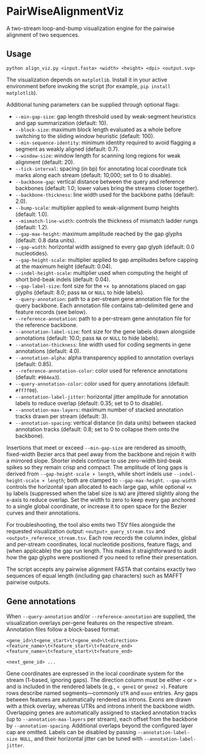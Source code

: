 # PairWiseAlignmentViz
A two-stream loop-and-bump visualization engine for the pairwise alignment of two sequences.

## Usage

```
python align_viz.py <input.fasta> <width> <height> <dpi> <output.svg>
```

The visualization depends on `matplotlib`. Install it in your active environment
before invoking the script (for example, `pip install matplotlib`).

Additional tuning parameters can be supplied through optional flags:

- `--min-gap-size`: gap length threshold used by weak-segment heuristics and gap summarization (default: 10).
- `--block-size`: maximum block length evaluated as a whole before switching to the sliding window heuristic (default: 100).
- `--min-sequence-identity`: minimum identity required to avoid flagging a segment as weakly aligned (default: 0.7).
- `--window-size`: window length for scanning long regions for weak alignment (default: 20).
- `--tick-interval`: spacing (in bp) for annotating local coordinate tick marks along each stream (default: 10,000; set to 0 to disable).
- `--backbone-gap`: vertical distance between the query and reference backbones (default: 1.0; lower values bring the streams closer together).
- `--backbone-thickness`: line width used for the backbone paths (default: 2.0).
- `--bump-scale`: multiplier applied to weak-alignment bump heights (default: 1.0).
- `--mismatch-line-width`: controls the thickness of mismatch ladder rungs (default: 1.2).
- `--gap-max-height`: maximum amplitude reached by the gap glyphs (default: 0.8 data units).
- `--gap-width`: horizontal width assigned to every gap glyph (default: 0.0 nucleotides).
- `--gap-height-scale`: multiplier applied to gap amplitudes before capping at the maximum height (default: 0.04).
- `--indel-height-scale`: multiplier used when computing the height of short bird-beak indels (default: 0.04).
- `--gap-label-size`: font size for the `+x bp` annotations placed on gap glyphs (default: 8.0; pass `NA` or `NULL` to hide labels).
- `--query-annotation`: path to a per-stream gene annotation file for the query backbone. Each annotation file contains tab-delimited gene and feature records (see below).
- `--reference-annotation`: path to a per-stream gene annotation file for the reference backbone.
- `--annotation-label-size`: font size for the gene labels drawn alongside annotations (default: 10.0; pass `NA` or `NULL` to hide labels).
- `--annotation-thickness`: line width used for coding segments in gene annotations (default: 4.0).
- `--annotation-alpha`: alpha transparency applied to annotation overlays (default: 0.85).
- `--reference-annotation-color`: color used for reference annotations (default: `#984ea3`).
- `--query-annotation-color`: color used for query annotations (default: `#ff7f00`).
- `--annotation-label-jitter`: horizontal jitter amplitude for annotation labels to reduce overlap (default: 0.35; set to 0 to disable).
- `--annotation-max-layers`: maximum number of stacked annotation tracks drawn per stream (default: 3).
- `--annotation-spacing`: vertical distance (in data units) between stacked annotation tracks (default: 0.8; set to 0 to collapse them onto the backbone).

Insertions that meet or exceed `--min-gap-size` are rendered as smooth, fixed-width
Bezier arcs that peel away from the backbone and rejoin it with a mirrored slope.
Shorter indels continue to use zero-width bird-beak spikes so they remain crisp and
compact. The amplitude of long gaps is derived from `--gap-height-scale × length`,
while short indels use `--indel-height-scale × length`; both are clamped to
`--gap-max-height`. `--gap-width` controls the horizontal span
allocated to each large gap, while optional `+x bp` labels (suppressed when the
label size is `NA`) are jittered slightly along the x-axis to reduce overlap.
Set the width to zero to keep every gap anchored to a single global coordinate,
or increase it to open space for the Bezier curves and their annotations.

For troubleshooting, the tool also emits two TSV files alongside the requested
visualization output: `<output>_query_stream.tsv` and
`<output>_reference_stream.tsv`. Each row records the column index, global and
per-stream coordinates, local nucleotide positions, feature flags, and (when
applicable) the gap run length. This makes it straightforward to audit how the
gap glyphs were positioned if you need to refine their presentation.

The script accepts any pairwise alignment FASTA that contains exactly two sequences of equal length (including gap characters) such as MAFFT pairwise outputs.

## Gene annotations

When `--query-annotation` and/or `--reference-annotation` are supplied, the visualization overlays per-gene features on the respective stream. Annotation files follow a block-based format:

```
<gene_id>\t<gene_start>\t<gene_end>\t<direction>
<feature_name>\t<feature_start>\t<feature_end>
<feature_name>\t<feature_start>\t<feature_end>

<next_gene_id> ...
```

Gene coordinates are expressed in the local coordinate system for the stream (1-based, ignoring gaps). The direction column must be either `<` or `>` and is included in the rendered labels (e.g., `< gene1` or `gene2 >`). Feature rows describe named segments—commonly `UTR` and `exon` entries. Any gaps between features are automatically rendered as introns. Exons are drawn with a thick overlay, whereas UTRs and introns inherit the backbone width. Overlapping genes are automatically assigned to stacked annotation tracks (up to `--annotation-max-layers` per stream), each offset from the backbone by `--annotation-spacing`. Additional overlaps beyond the configured layer cap are omitted. Labels can be disabled by passing `--annotation-label-size NULL`, and their horizontal jitter can be tuned with `--annotation-label-jitter`.
